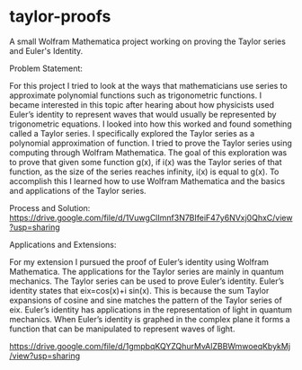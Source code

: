# taylor-proofs
A small Wolfram Mathematica project working on proving the Taylor series and Euler's Identity.

Problem Statement:

For this project I tried to look at the ways that mathematicians use series to approximate polynomial functions such as trigonometric functions. I became interested in this topic after hearing about how physicists used Euler’s identity to represent waves that would usually be represented by trigonometric equations. I looked into how this worked and found something called a Taylor series. I specifically explored the Taylor series as a polynomial approximation of function. I tried to prove the Taylor series using computing through Wolfram Mathematica. The goal of this exploration was to prove that given some function g(x), if i(x) was the Taylor series of that function, as the size of the series reaches infinity, i(x) is equal to g(x). To accomplish this I learned how to use Wolfram Mathematica and the basics and applications of the Taylor series.

Process and Solution:
https://drive.google.com/file/d/1VuwgClImnf3N7BIfeiF47y6NVxj0QhxC/view?usp=sharing

Applications and Extensions:

For my extension I pursued the proof of Euler’s identity using Wolfram Mathematica. The applications for the Taylor series are mainly in quantum mechanics. The Taylor series can be used to prove Euler’s identity. Euler’s identity states that eix=cos(x)+i sin(x). This is because the sum Taylor expansions of cosine and sine matches the pattern of the Taylor series of eix. Euler’s identity has applications in the representation of light in quantum mechanics. When Euler’s identity is graphed in the complex plane it forms a function that can be manipulated to represent waves of light.

https://drive.google.com/file/d/1gmpbqKQYZQhurMvAlZBBWmwoeqKbykMj/view?usp=sharing
